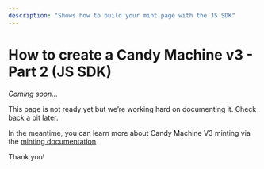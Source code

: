 ```yaml
---
description: "Shows how to build your mint page with the JS SDK"
---
```


# How to create a Candy Machine v3 - Part 2 (JS SDK)

*Coming soon…*

This page is not ready yet but we’re working hard on documenting it. Check back a bit later.

In the meantime, you can learn more about Candy Machine V3 minting via the [minting documentation](../minting)

Thank you!

